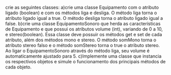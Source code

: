 crie as seguintes classes:
a)crie uma classe Equipamento com o atributo ligado (boolean) e com os métodos liga e
desliga. O método liga torna o atributo ligado igual a true. O método desliga torna o atributo
ligado igual a false.
b)crie uma classe EquipamentoSonoro que herda as características de Equipamento e que
possui os atributos volume (int), variando de 0 a 10, e stereo(boolean). Essa classe deve
possuir os métodos get e set de cada atributo, além dos métodos mono e stereo. O método
somMono torna o atributo stereo falso e o método somStereo torna o true o atributo stereo.
Ao ligar o EquipamentoSonoro através do método liga, seu volume é automaticamente
ajustado para 5.
c)Implemente uma classe que instancia os respectivos objetos e simule o funcionamento dos
principais métodos de cada objeto.